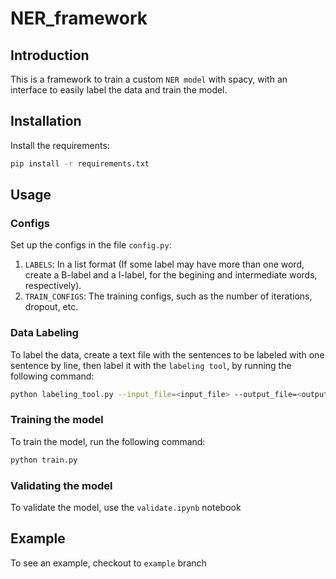 # NER_framework

## Introduction
This is a framework to train a custom `NER model` with spacy, with an interface to easily label the data and train the model.

## Installation
Install the requirements:
```bash
pip install -r requirements.txt
```

## Usage

### Configs
Set up the configs in the file `config.py`:
1. `LABELS`: In a list format (If some label may have more than one word, create a B-label and a I-label, for the begining and intermediate words, respectively). 
2. `TRAIN_CONFIGS`: The training configs, such as the number of iterations, dropout, etc.

### Data Labeling
To label the data, create a text file with the sentences to be labeled with one sentence by line, then label it with the `labeling tool`, by running the following command:
```bash
python labeling_tool.py --input_file=<input_file> --output_file=<output_file>
```

### Training the model
To train the model, run the following command:
```bash
python train.py
```

### Validating the model
To validate the model, use the `validate.ipynb` notebook

## Example
To see an example, checkout to `example` branch
